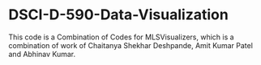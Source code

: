 # DSCI-D-590-Data-Visualization

This code is a Combination of Codes for MLSVisualizers, which is a combination of work of Chaitanya Shekhar Deshpande, Amit Kumar Patel and Abhinav Kumar.
